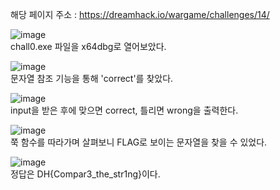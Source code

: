 해당 페이지 주소 : https://dreamhack.io/wargame/challenges/14/  

![image](https://user-images.githubusercontent.com/120306359/219540620-95936b8f-eb72-4080-9bd2-293106c382c5.png)  
chall0.exe 파일을 x64dbg로 열어보았다.  

![image](https://user-images.githubusercontent.com/120306359/219542855-18df7a84-c54e-43fa-8f97-149b1458782a.png)  
문자열 참조 기능을 통해 'correct'를 찾았다.  

![image](https://user-images.githubusercontent.com/120306359/219543302-ea7483f0-4553-4393-aa9c-ff02e1aa15b2.png)  
input을 받은 후에 맞으면 correct, 틀리면 wrong을 출력한다.  

![image](https://user-images.githubusercontent.com/120306359/219543395-4647b3f9-cbe1-4349-bbd9-b8b0c99235b2.png)  
쭉 함수를 따라가며 살펴보니 FLAG로 보이는 문자열을 찾을 수 있었다.  

![image](https://user-images.githubusercontent.com/120306359/219543700-206bb689-c786-4748-940a-83f571e92ab0.png)  
정답은 DH{Compar3_the_str1ng}이다.
